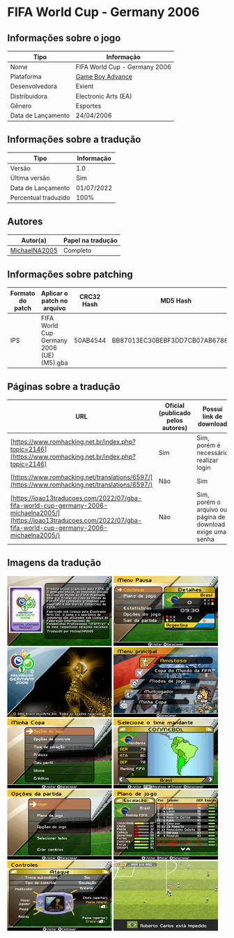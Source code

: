 # FIFA World Cup - Germany 2006

## Informações sobre o jogo

| Tipo | Informação |
| ----------- | ----------- |
| Nome | FIFA World Cup \- Germany 2006 |
| Plataforma | [Game Boy Advance](../) |
| Desenvolvedora | Exient |
| Distribuidora | Electronic Arts (EA) |
| Gênero | Esportes |
| Data de Lançamento | 24/04/2006 |

## Informações sobre a tradução

| Tipo | Informação |
| ----------- | ----------- |
| Versão | 1\.0 |
| Última versão | Sim |
| Data de Lançamento | 01/07/2022 |
| Percentual traduzido | 100% |

## Autores

| Autor(a) | Papel na tradução |
| ----------- | ----------- |
| [MichaelNA2005](../../../autores/michaelna2005/) | Completo |

## Informações sobre patching

| Formato do patch | Aplicar o patch no arquivo | CRC32 Hash | MD5 Hash |
| ----------- | ----------- | ----------- | ----------- |
| IPS | FIFA World Cup Germany 2006 \(UE\) \(M5\)\.gba | 50AB4544 | BB87013EC30BEBF3DD7CB07AB6786262 |

## Páginas sobre a tradução

| URL | Oficial (publicado pelos autores) | Possuí link de download |
| ----------- | ----------- | ----------- |
| [https://www.romhacking.net.br/index.php?topic=2146](https://www.romhacking.net.br/index.php?topic=2146) | Sim | Sim, porém é necessário realizar login |
| [https://www.romhacking.net/translations/6597/](https://www.romhacking.net/translations/6597/) | Não | Sim |
| [https://joao13traducoes.com/2022/07/gba-fifa-world-cup-germany-2006-michaelna2005/](https://joao13traducoes.com/2022/07/gba-fifa-world-cup-germany-2006-michaelna2005/) | Não | Sim, porém o arquivo ou página de download exige uma senha |

## Imagens da tradução

![Imagem de exemplo da tradução 1](1.png)
![Imagem de exemplo da tradução 2](10.png)
![Imagem de exemplo da tradução 3](2.png)
![Imagem de exemplo da tradução 4](3.png)
![Imagem de exemplo da tradução 5](4.png)
![Imagem de exemplo da tradução 6](5.png)
![Imagem de exemplo da tradução 7](6.png)
![Imagem de exemplo da tradução 8](7.png)
![Imagem de exemplo da tradução 9](8.png)
![Imagem de exemplo da tradução 10](9.png)